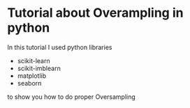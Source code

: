 Tutorial about Overampling in python
===========================================

In this tutorial I used python libraries
* scikit-learn
* scikit-imblearn
* matplotlib
* seaborn

to show you how to do proper Oversampling
